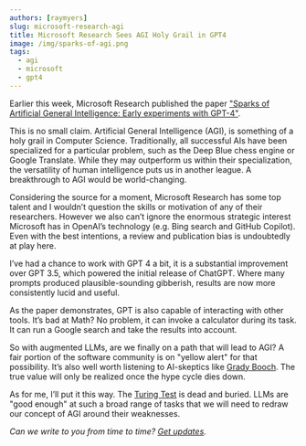 ```yaml
---
authors: [raymyers]
slug: microsoft-research-agi
title: Microsoft Research Sees AGI Holy Grail in GPT4 
image: /img/sparks-of-agi.png
tags:
  - agi
  - microsoft
  - gpt4
---
```

Earlier this week, Microsoft Research published the paper ["Sparks of Artificial General Intelligence: Early experiments with GPT-4"](https://www.microsoft.com/en-us/research/publication/sparks-of-artificial-general-intelligence-early-experiments-with-gpt-4).

This is no small claim. Artificial General Intelligence (AGI), is something of a holy grail in Computer Science. Traditionally, all successful AIs have been specialized for a particular problem, such as the Deep Blue chess engine or Google Translate. While they may outperform us within their specialization, the versatility of human intelligence puts us in another league. A breakthrough to AGI would be world-changing.

Considering the source for a moment, Microsoft Research has some top talent and I wouldn’t question the skills or motivation of any of their researchers. However we also can’t ignore the enormous strategic interest Microsoft has in OpenAI’s technology (e.g. Bing search and GitHub Copilot). Even with the best intentions, a review and publication bias is undoubtedly at play here.

I’ve had a chance to work with GPT 4 a bit, it is a substantial improvement over GPT 3.5, which powered the initial release of ChatGPT. Where many prompts produced plausible-sounding gibberish, results are now more consistently lucid and useful.

As the paper demonstrates, GPT is also capable of interacting with other tools. It’s bad at Math? No problem, it can invoke a calculator during its task. It can run a Google search and take the results into account.

So with augmented LLMs, are we finally on a path that will lead to AGI? A fair portion of the software community is on "yellow alert" for that possibility. It’s also well worth listening to AI-skeptics like [Grady Booch](https://www.infoworld.com/article/3689914/the-philosopher-a-conversation-with-grady-booch.html). The true value will only be realized once the hype cycle dies down.

As for me, I’ll put it this way. The [Turing Test](https://en.wikipedia.org/wiki/Turing_test) is dead and buried. LLMs are "good enough" at such a broad range of tasks that we will need to redraw our concept of AGI around their weaknesses.

*Can we write to you from time to time? [Get updates](/#get-updates).*